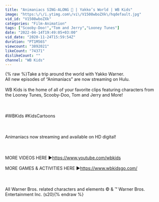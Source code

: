 ```yaml
---
title: "Animaniacs SING-ALONG 🎤 | Yakko’s World | WB Kids"
image: "https:\/\/i.ytimg.com\/vi\/V1508wboZXk\/hqdefault.jpg"
vid_id: "V1508wboZXk"
categories: "Film-Animation"
tags: ["Scooby-Doo!","Tom and Jerry","Looney Tunes"]
date: "2022-04-14T19:49:05+03:00"
vid_date: "2020-11-24T15:59:54Z"
duration: "PT1M56S"
viewcount: "3892021"
likeCount: "74371"
dislikeCount: ""
channel: "WB Kids"
---
```

{% raw %}Take a trip around the world with Yakko Warner. <br />All new episodes of “Animaniacs” are now streaming on Hulu.<br /><br />WB Kids is the home of all of your favorite clips featuring characters from the Looney Tunes, Scooby-Doo, Tom and Jerry and More!<br /><br /><br /><br />#WBKids #KidsCartoons<br /><br /><br /><br />Animaniacs now streaming and available on HD digital!<br /><br /><br /><br />MORE VIDEOS HERE ►<a rel="nofollow" target="blank" href="https://www.youtube.com/wbkids">https://www.youtube.com/wbkids</a><br /><br />MORE GAMES &amp; ACTIVITIES HERE ►<a rel="nofollow" target="blank" href="https://www.wbkidsgo.com/">https://www.wbkidsgo.com/</a><br /><br /><br /><br />All Warner Bros. related characters and elements © &amp; ™ Warner Bros. Entertainment Inc. (s20){% endraw %}
